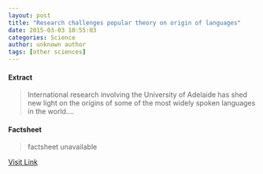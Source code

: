 ```yaml
---
layout: post
title: "Research challenges popular theory on origin of languages"
date: 2015-03-03 10:55:03
categories: Science
author: unknown author
tags: [other sciences]
---
```



#### Extract
>International research involving the University of Adelaide has shed new light on the origins of some of the most widely spoken languages in the world....

#### Factsheet
>factsheet unavailable

[Visit Link](http://phys.org/news344584488.html)


